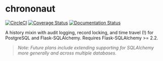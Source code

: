 # chrononaut

[![CircleCI](https://circleci.com/gh/onecodex/chrononaut.svg?style=shield&circle-token=0200bf977e97bba9f99e8f036bc61aa41a4b7d5c)](https://circleci.com/gh/onecodex/chrononaut) [![Coverage Status](https://coveralls.io/repos/github/onecodex/chrononaut/badge.svg?t=HnUaG9)](https://coveralls.io/github/onecodex/chrononaut) [![Documentation Status](https://readthedocs.org/projects/chrononaut/badge/?version=latest)](http://chrononaut.readthedocs.io/en/latest/?badge=latest)

A history mixin with audit logging, record locking, and time travel (!) for PostgreSQL and Flask-SQLAlchemy. Requires Flask-SQLAlchemy >= 2.2.

> _Note: Future plans include extending supporting for SQLAlchemy more generally and across multiple databases._
